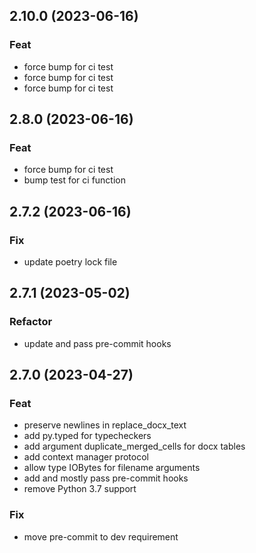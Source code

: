 ## 2.10.0 (2023-06-16)

### Feat

- force bump for ci test
- force bump for ci test
- force bump for ci test

## 2.8.0 (2023-06-16)

### Feat

- force bump for ci test
- bump test for ci function

## 2.7.2 (2023-06-16)

### Fix

- update poetry lock file

## 2.7.1 (2023-05-02)

### Refactor

- update and pass pre-commit hooks

## 2.7.0 (2023-04-27)

### Feat

- preserve newlines in replace_docx_text
- add py.typed for typecheckers
- add argument duplicate_merged_cells for docx tables
- add context manager protocol
- allow type IOBytes for filename arguments
- add and mostly pass pre-commit hooks
- remove Python 3.7 support

### Fix

- move pre-commit to dev requirement
